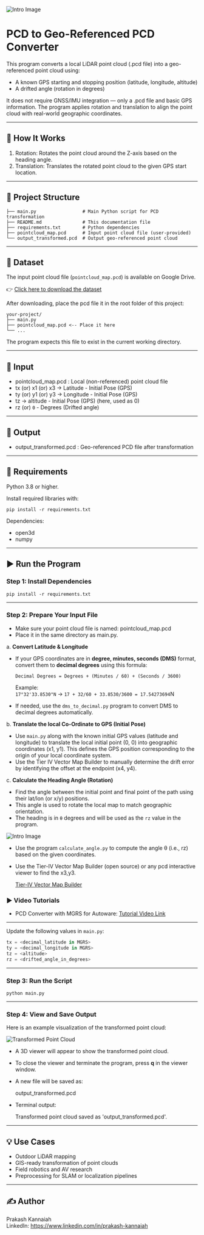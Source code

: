 ![Intro Image](images/pcd_image.png)

# PCD to Geo-Referenced PCD Converter

This program converts a local LiDAR point cloud (.pcd file) into a geo-referenced point cloud using:

- A known GPS starting and stopping position (latitude, longitude, altitude)
- A drifted angle (rotation in degrees)

It does not require GNSS/IMU integration — only a .pcd file and basic GPS information. The program applies rotation and translation to align the point cloud with real-world geographic coordinates.

---

## 🧭 How It Works

1. Rotation: Rotates the point cloud around the Z-axis based on the heading angle.
2. Translation: Translates the rotated point cloud to the given GPS start location.

---

## 📁 Project Structure

```
├── main.py                 # Main Python script for PCD transformation
├── README.md               # This documentation file
├── requirements.txt        # Python dependencies
├── pointcloud_map.pcd      # Input point cloud file (user-provided)
└── output_transformed.pcd  # Output geo-referenced point cloud
```

---

## 📂 Dataset

The input point cloud file (`pointcloud_map.pcd`) is available on Google Drive.

👉 [Click here to download the dataset](https://drive.google.com/drive/folders/1tbdMGSBHHX3wy8MN74vPKHXFNwjxcOey?usp=sharing)

After downloading, place the pcd file it in the root folder of this project:

```
your-project/
├── main.py
├── pointcloud_map.pcd <-- Place it here
└── ...
```

The program expects this file to exist in the current working directory.

---

## 📂 Input

- pointcloud_map.pcd : Local (non-referenced) point cloud file
- tx (or) x1 (or) x3 -> Latitude - Initial Pose (GPS)
- ty (or) y1 (or) y3 -> Longitude - Initial Pose (GPS)
- tz -> altitude - Initial Pose (GPS) (here, used as 0)
- rz (or) `0` - Degrees (Drifted angle)

---

## 📄 Output

- output_transformed.pcd : Geo-referenced PCD file after transformation

---

## 🔧 Requirements

Python 3.8 or higher.

Install required libraries with:

```
pip install -r requirements.txt
```

Dependencies:
- open3d
- numpy

---

## ▶️ Run the Program

### Step 1: Install Dependencies

```
pip install -r requirements.txt
```

---

### Step 2: Prepare Your Input File

- Make sure your point cloud file is named:
  pointcloud_map.pcd
- Place it in the same directory as main.py.

a. **Convert Latitude & Longitude**

- If your GPS coordinates are in **degree, minutes, seconds (DMS)** format, convert them to **decimal degrees** using this formula:

  ```
  Decimal Degrees = Degrees + (Minutes / 60) + (Seconds / 3600)
  ```

  Example:  
  `17°32'33.8530"N` → `17 + 32/60 + 33.8530/3600 = 17.54273694`N

- If needed, use the  `dms_to_decimal.py` program to convert DMS to decimal degrees automatically.

b. **Translate the local Co-Ordinate to GPS (Initial Pose)**

- Use `main.py` along with the known initial GPS values (latitude and longitude) to translate the local initial point (0, 0) into geographic coordinates (x1, y1). This defines the GPS position corresponding to the origin of your local coordinate system.
- Use the Tier IV Vector Map Builder to manually determine the drift error by identifying the offset at the endpoint (x4, y4).
  
c. **Calculate the Heading Angle (Rotation)**

- Find the angle between the initial point and final point of the path using their lat/lon (or x/y) positions.
- This angle is used to rotate the local map to match geographic orientation.
- The heading is in `θ` degrees and will be used as the `rz` value in the program.

![Intro Image](images/angle_calculation.png)

- Use the program  `calculate_angle.py` to compute the angle θ (i.e., rz) based on the given coordinates.
- Use the Tier-IV Vector Map Builder (open source) or any pcd interactive viewer to find the x3,y3.

  [Tier-IV Vector Map Builder](https://tools.tier4.jp/vector_map_builder_ll2/)

### ▶️ Video Tutorials

- PCD Converter with MGRS for Autoware: [Tutorial Video Link](https://youtu.be/y0EsKQkLLWc)

---

Update the following values in `main.py`:

```python
tx = <decimal_latitude in MGRS>
ty = <decimal_longitude in MGRS>
tz = <altitude>
rz = <drifted_angle_in_degrees>
```
---

### Step 3: Run the Script

```
python main.py
```

---

### Step 4: View and Save Output

Here is an example visualization of the transformed point cloud:

![Transformed Point Cloud](images/o3d_visualizer.png)

- A 3D viewer will appear to show the transformed point cloud.
- To close the viewer and terminate the program, press **q** in the viewer window.
- A new file will be saved as:

  output_transformed.pcd

- Terminal output:

  Transformed point cloud saved as 'output_transformed.pcd'.

---

## 💡 Use Cases

- Outdoor LiDAR mapping
- GIS-ready transformation of point clouds
- Field robotics and AV research
- Preprocessing for SLAM or localization pipelines

---

## ✍️ Author

Prakash Kannaiah  
LinkedIn: https://www.linkedin.com/in/prakash-kannaiah

